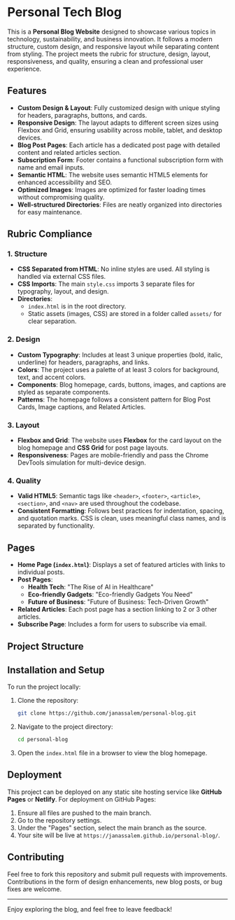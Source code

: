 # Personal Tech Blog

This is a **Personal Blog Website** designed to showcase various topics in technology, sustainability, and business innovation. It follows a modern structure, custom design, and responsive layout while separating content from styling. The project meets the rubric for structure, design, layout, responsiveness, and quality, ensuring a clean and professional user experience.

## Features

- **Custom Design & Layout**: Fully customized design with unique styling for headers, paragraphs, buttons, and cards.
- **Responsive Design**: The layout adapts to different screen sizes using Flexbox and Grid, ensuring usability across mobile, tablet, and desktop devices.
- **Blog Post Pages**: Each article has a dedicated post page with detailed content and related articles section.
- **Subscription Form**: Footer contains a functional subscription form with name and email inputs.
- **Semantic HTML**: The website uses semantic HTML5 elements for enhanced accessibility and SEO.
- **Optimized Images**: Images are optimized for faster loading times without compromising quality.
- **Well-structured Directories**: Files are neatly organized into directories for easy maintenance.

## Rubric Compliance

### 1. **Structure**
- **CSS Separated from HTML**: No inline styles are used. All styling is handled via external CSS files.
- **CSS Imports**: The main `style.css` imports 3 separate files for typography, layout, and design.
- **Directories**:
  - `index.html` is in the root directory.
  - Static assets (images, CSS) are stored in a folder called `assets/` for clear separation.

### 2. **Design**
- **Custom Typography**: Includes at least 3 unique properties (bold, italic, underline) for headers, paragraphs, and links.
- **Colors**: The project uses a palette of at least 3 colors for background, text, and accent colors.
- **Components**: Blog homepage, cards, buttons, images, and captions are styled as separate components.
- **Patterns**: The homepage follows a consistent pattern for Blog Post Cards, Image captions, and Related Articles.

### 3. **Layout**
- **Flexbox and Grid**: The website uses **Flexbox** for the card layout on the blog homepage and **CSS Grid** for post page layouts.
- **Responsiveness**: Pages are mobile-friendly and pass the Chrome DevTools simulation for multi-device design.

### 4. **Quality**
- **Valid HTML5**: Semantic tags like `<header>`, `<footer>`, `<article>`, `<section>`, and `<nav>` are used throughout the codebase.
- **Consistent Formatting**: Follows best practices for indentation, spacing, and quotation marks. CSS is clean, uses meaningful class names, and is separated by functionality.

## Pages

- **Home Page (`index.html`)**: Displays a set of featured articles with links to individual posts.
- **Post Pages**:
  - **Health Tech**: "The Rise of AI in Healthcare"
  - **Eco-friendly Gadgets**: "Eco-friendly Gadgets You Need"
  - **Future of Business**: "Future of Business: Tech-Driven Growth"
- **Related Articles**: Each post page has a section linking to 2 or 3 other articles.
- **Subscribe Page**: Includes a form for users to subscribe via email.

## Project Structure



## Installation and Setup

To run the project locally:

1. Clone the repository:
   ```bash
   git clone https://github.com/janassalem/personal-blog.git
   ```

2. Navigate to the project directory:
   ```bash
   cd personal-blog
   ```

3. Open the `index.html` file in a browser to view the blog homepage.

## Deployment

This project can be deployed on any static site hosting service like **GitHub Pages** or **Netlify**. For deployment on GitHub Pages:

1. Ensure all files are pushed to the main branch.
2. Go to the repository settings.
3. Under the "Pages" section, select the main branch as the source.
4. Your site will be live at `https://janassalem.github.io/personal-blog/`.

## Contributing

Feel free to fork this repository and submit pull requests with improvements. Contributions in the form of design enhancements, new blog posts, or bug fixes are welcome.



---

Enjoy exploring the blog, and feel free to leave feedback!